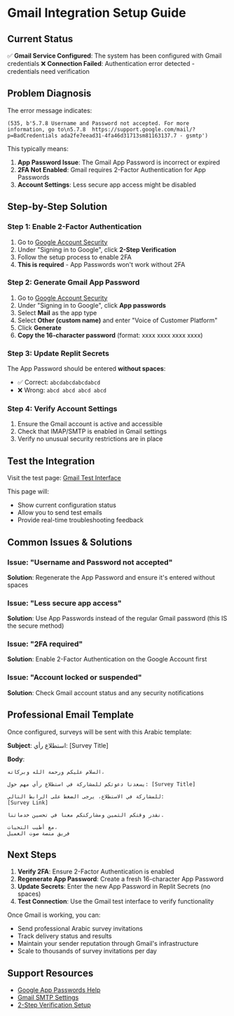 # Gmail Integration Setup Guide

## Current Status

✅ **Gmail Service Configured**: The system has been configured with Gmail credentials
❌ **Connection Failed**: Authentication error detected - credentials need verification

## Problem Diagnosis

The error message indicates:
```
(535, b'5.7.8 Username and Password not accepted. For more information, go to\n5.7.8  https://support.google.com/mail/?p=BadCredentials ada2fe7eead31-4fa46d31713sm81163137.7 - gsmtp')
```

This typically means:
1. **App Password Issue**: The Gmail App Password is incorrect or expired
2. **2FA Not Enabled**: Gmail requires 2-Factor Authentication for App Passwords
3. **Account Settings**: Less secure app access might be disabled

## Step-by-Step Solution

### Step 1: Enable 2-Factor Authentication
1. Go to [Google Account Security](https://myaccount.google.com/security)
2. Under "Signing in to Google", click **2-Step Verification**
3. Follow the setup process to enable 2FA
4. **This is required** - App Passwords won't work without 2FA

### Step 2: Generate Gmail App Password
1. Go to [Google Account Security](https://myaccount.google.com/security)
2. Under "Signing in to Google", click **App passwords**
3. Select **Mail** as the app type
4. Select **Other (custom name)** and enter "Voice of Customer Platform"
5. Click **Generate** 
6. **Copy the 16-character password** (format: xxxx xxxx xxxx xxxx)

### Step 3: Update Replit Secrets
The App Password should be entered **without spaces**:
- ✅ Correct: `abcdabcdabcdabcd`
- ❌ Wrong: `abcd abcd abcd abcd`

### Step 4: Verify Account Settings
1. Ensure the Gmail account is active and accessible
2. Check that IMAP/SMTP is enabled in Gmail settings
3. Verify no unusual security restrictions are in place

## Test the Integration

Visit the test page: [Gmail Test Interface](/gmail-test)

This page will:
- Show current configuration status
- Allow you to send test emails
- Provide real-time troubleshooting feedback

## Common Issues & Solutions

### Issue: "Username and Password not accepted"
**Solution**: Regenerate the App Password and ensure it's entered without spaces

### Issue: "Less secure app access"
**Solution**: Use App Passwords instead of the regular Gmail password (this IS the secure method)

### Issue: "2FA required" 
**Solution**: Enable 2-Factor Authentication on the Google Account first

### Issue: "Account locked or suspended"
**Solution**: Check Gmail account status and any security notifications

## Professional Email Template

Once configured, surveys will be sent with this Arabic template:

**Subject**: استطلاع رأي: [Survey Title]

**Body**:
```
السلام عليكم ورحمة الله وبركاته،

يسعدنا دعوتكم للمشاركة في استطلاع رأي مهم حول: [Survey Title]

للمشاركة في الاستطلاع، يرجى الضغط على الرابط التالي:
[Survey Link]

نقدر وقتكم الثمين ومشاركتكم معنا في تحسين خدماتنا.

مع أطيب التحيات،
فريق منصة صوت العميل
```

## Next Steps

1. **Verify 2FA**: Ensure 2-Factor Authentication is enabled
2. **Regenerate App Password**: Create a fresh 16-character App Password
3. **Update Secrets**: Enter the new App Password in Replit Secrets (no spaces)
4. **Test Connection**: Use the Gmail test interface to verify functionality

Once Gmail is working, you can:
- Send professional Arabic survey invitations
- Track delivery status and results
- Maintain your sender reputation through Gmail's infrastructure
- Scale to thousands of survey invitations per day

## Support Resources

- [Google App Passwords Help](https://support.google.com/accounts/answer/185833)
- [Gmail SMTP Settings](https://support.google.com/mail/answer/7126229)
- [2-Step Verification Setup](https://support.google.com/accounts/answer/185839)